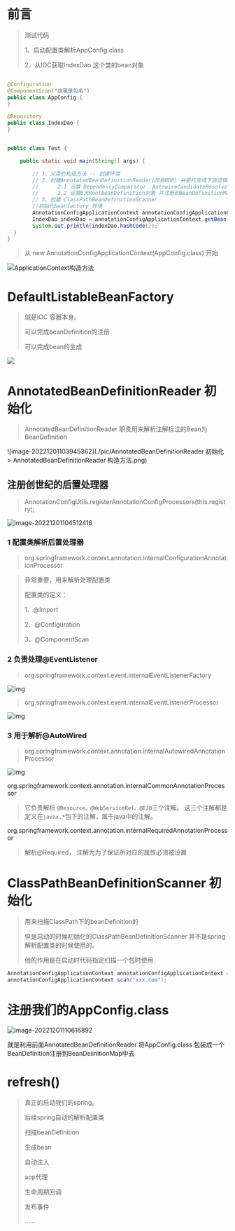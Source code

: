 # 前言

> 测试代码
>
> 1、启动配置类解析AppConfig.class
>
> 2、从IOC获取IndexDao 这个类的bean对象

```java

@Configuration
@ComponentScan("这里是包名")
public class AppConfig {
}

@Repository
public class IndexDao {	
}


public class Test {

	public static void main(String[] args) {

		// 1、父类的构造方法 -- 创建环境
		// 2、创建AnnotatedBeanDefinitionReader(简称BDR) 并委托完成下面逻辑AnnotationConfigUtils.registerAnnotationConfigProcessors
		// 		2.1 设置 DependencyComparator  AutowireCandidateResolver
		// 		2.2 设置6大RootBeanDefinition对象 并注册到BeanDefinitionMap 中
		// 3、创建 ClassPathBeanDefinitionScanner
		//初始化beanfactory 环境
		AnnotationConfigApplicationContext annotationConfigApplicationContext = new AnnotationConfigApplicationContext(AppConfig.class);
		IndexDao indexDao = annotationConfigApplicationContext.getBean(IndexDao.class);
		System.out.println(indexDao.hashCode());
  }
}
```



>  从 new AnnotationConfigApplicationContext(AppConfig.class) 开始

![ApplicationContext构造方法](./pic/ApplicationContext构造方法.jpg)



> 

#  DefaultListableBeanFactory

> 就是IOC 容器本身。
>
> 可以完成beanDefinition的注册
>
> 可以完成bean的生成

![](./pic/DefaultListableBeanFactory类拓扑图.jpg)



# AnnotatedBeanDefinitionReader 初始化

> AnnotatedBeanDefinitionReader 职责用来解析注解标注的Bean为BeanDefinition

![image-20221201103945362](./pic/AnnotatedBeanDefinitionReader 初始化  > AnnotatedBeanDefinitionReader 构造方法.png)

## 注册创世纪的后置处理器

>  AnnotationConfigUtils.registerAnnotationConfigProcessors(this.registry);

![image-20221201104512416](./pic/初始化时注入的创世纪BeanDefinition.png)

### 1 配置类解析后置处理器

>  org.springframework.context.annotation.internalConfigurationAnnotationProcessor

>  非常重要，用来解析处理配置类
>
> 配置类的定义：
>
> 1、@Import
>
> 2、@Configuration
>
> 3、@ComponentScan



### 2 负责处理@EventListener

>  org.springframework.context.event.internalEventListenerFactory

![img](pic/5f2bc85c0791297d38d9b9f9.png)



>  org.springframework.context.event.internalEventListenerProcessor

![img](pic/5f2bc8761e085366ab12de86.png)



### 3 用于解析@AutoWired

>  org.springframework.context.annotation.internalAutowiredAnnotationProcessor

![img](pic/5f2bc8b9e0b34d4554b1732c.png)



org.springframework.context.annotation.internalCommonAnnotationProcessor

> 它负责解析
> `@Resource、@WebServiceRef、@EJB`三个注解。
> 这三个注解都是定义在`javax.*`包下的注解，属于java中的注解。

org.springframework.context.annotation.internalRequiredAnnotationProcessor

> 解析@Required，
> 注解为为了保证所对应的属性必须被设置



# ClassPathBeanDefinitionScanner 初始化

> 用来扫描ClassPath下的beanDefinition的
>
> 但是启动的时候初始化的ClassPathBeanDefinitionScanner 并不是spring解析配置类的时候使用的。
>
> 他的作用是在启动时代码指定扫描一个包时使用

```java
AnnotationConfigApplicationContext annotationConfigApplicationContext = new AnnotationConfigApplicationContext(AppConfig.class);
annotationConfigApplicationContext.scan("xxx.com");

```



# 注册我们的AppConfig.class

![image-20221201110616892](pic/image-20221201110616892.png)

就是利用前面AnnotatedBeanDefinitionReader 将AppConfig.class 包装成一个BeanDefinition注册到BeanDeiinitionMap中去



# refresh()

> 真正的启动我们的spring。
>
> 后续spring自动的解析配置类
>
> 扫描beanDefinition
>
> 生成bean
>
> 自动注入
>
> aop代理
>
> 生命周期回调
>
> 发布事件
>
> ......